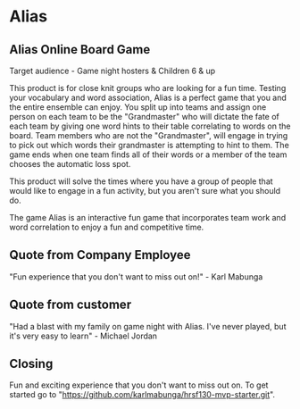 # Alias #

## Alias Online Board Game ##

Target audience - Game night hosters & Children 6 & up

This product is for close knit groups who are looking for a fun time. Testing your vocabulary and word association, Alias is a perfect game that you and the entire ensemble can enjoy. You split up into teams and assign one person on each team to be the "Grandmaster" who will dictate the fate of each team by giving one word hints to their table correlating to words on the board. Team members who are not the "Grandmaster", will engage in trying to pick out which words their grandmaster is attempting to hint to them. The game ends when one team finds all of their words or a member of the team chooses the automatic loss spot.

This product will solve the times where you have a group of people that would like to engage in a fun activity, but you aren't sure what you should do.

The game Alias is an interactive fun game that incorporates team work and word correlation to enjoy a fun and competitive time.

## Quote from Company Employee ##
"Fun experience that you don't want to miss out on!" - Karl Mabunga

## Quote from customer ##
"Had a blast with my family on game night with Alias. I've never played, but it's very easy to learn" - Michael Jordan

## Closing ##

Fun and exciting experience that you don't want to miss out on. To get started go to "https://github.com/karlmabunga/hrsf130-mvp-starter.git".